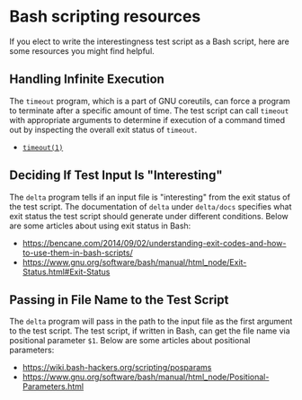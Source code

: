 # Bash scripting resources

If you elect to write the interestingness test script as a Bash script,
here are some resources you might find helpful.

## Handling Infinite Execution

The `timeout` program, which is a part of GNU coreutils, can force a program to
terminate after a specific amount of time.  The test script can call `timeout`
with appropriate arguments to determine if execution of a command timed out by
inspecting the overall exit status of `timeout`.

- [`timeout(1)`](https://man.archlinux.org/man/timeout.1)

## Deciding If Test Input Is "Interesting"

The `delta` program tells if an input file is "interesting" from the exit
status of the test script.  The documentation of `delta` under `delta/docs`
specifies what exit status the test script should generate under different
conditions.  Below are some articles about using exit status in Bash:

- <https://bencane.com/2014/09/02/understanding-exit-codes-and-how-to-use-them-in-bash-scripts/>
- <https://www.gnu.org/software/bash/manual/html_node/Exit-Status.html#Exit-Status>

## Passing in File Name to the Test Script

The `delta` program will pass in the path to the input file as the first
argument to the test script.  The test script, if written in Bash, can get the
file name via positional parameter `$1`.  Below are some articles about
positional parameters:

- <https://wiki.bash-hackers.org/scripting/posparams>
- <https://www.gnu.org/software/bash/manual/html_node/Positional-Parameters.html>
